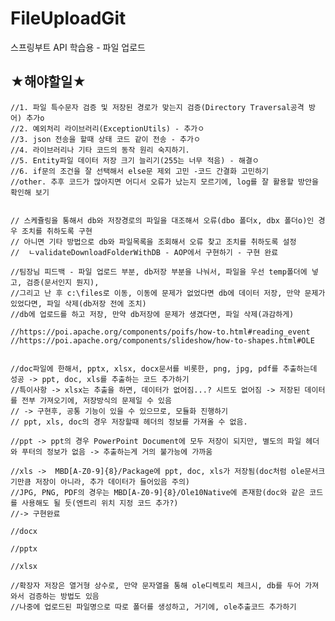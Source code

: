 # FileUploadGit
스프링부트 API 학습용 - 파일 업로드



## ★해야할일★


    //1. 파일 특수문자 검증 및 저장된 경로가 맞는지 검증(Directory Traversal공격 방어) 추가o
    //2. 예외처리 라이브러리(ExceptionUtils) - 추가ㅇ
    //3. json 전송을 할때 상태 코드 같이 전송 - 추가ㅇ
    //4. 라이브러리나 기타 코드의 동작 원리 숙지하기.
    //5. Entity파일 데이터 저장 크기 늘리기(255는 너무 적음) - 해결ㅇ
    //6. if문의 조건을 잘 선택해서 else문 제외 고민 -코드 간결화 고민하기
    //other. 추후 코드가 많아지면 어디서 오류가 났는지 모르기에, log를 잘 활용할 방안을 확인해 보기


    // 스케쥴링을 통해서 db와 저장경로의 파일을 대조해서 오류(dbo 폴더x, dbx 폴더o)인 경우 조치를 취하도록 구현
    // 아니면 기타 방법으로 db와 파일목록을 조회해서 오류 찾고 조치를 취하도록 설정
    //  ㄴvalidateDownloadFolderWithDB - AOP에서 구현하기 - 구현 완료

    //팀장님 피드백 - 파일 업로드 부분, db저장 부분을 나눠서, 파일을 우선 temp폴더에 넣고, 검증(문서인지 뭔지),
    //그리고 난 후 c:\files로 이동, 이동에 문제가 없었다면 db에 데이터 저장, 만약 문제가 있었다면, 파일 삭제(db저장 전에 조치)
    //db에 업로드를 하고 저장, 만약 db저장에 문제가 생겼다면, 파일 삭제(과감하게)

    //https://poi.apache.org/components/poifs/how-to.html#reading_event
    //https://poi.apache.org/components/slideshow/how-to-shapes.html#OLE


    //doc파일에 한해서, pptx, xlsx, docx문서를 비롯한, png, jpg, pdf를 추출하는데 성공 -> ppt, doc, xls를 추출하는 코드 추가하기
    //특이사항 -> xlsx는 추출을 하면, 데이터가 없어짐...? 시트도 없어짐 -> 저장된 데이터를 전부 가져오기에, 저장방식의 문제일 수 있음
    // -> 구현후, 공통 기능이 있을 수 있으므로, 모듈화 진행하기
    // ppt, xls, doc의 경우 저장할때 헤더의 정보를 가져올 수 없음.

    //ppt -> ppt의 경우 PowerPoint Document에 모두 저장이 되지만, 별도의 파일 헤더와 푸터의 정보가 없음 -> 추출하는게 거의 불가능에 가까움

    //xls ->  MBD[A-Z0-9]{8}/Package에 ppt, doc, xls가 저장됨(doc처럼 ole문서크기만큼 저장이 아니라, 추가 데이터가 들어있음 주의)
    //JPG, PNG, PDF의 경우는 MBD[A-Z0-9]{8}/Ole10Native에 존재함(doc와 같은 코드를 사용해도 될 듯(엔트리 위치 지정 코드 추가?)
    //-> 구현완료

    //docx  

    //pptx

    //xlsx

    //확장자 저장은 열거형 상수로, 만약 문자열을 통해 ole디렉토리 체크시, db를 두어 가져와서 검증하는 방법도 있음
    //나중에 업로드된 파일명으로 따로 폴더를 생성하고, 거기에, ole추출코드 추가하기